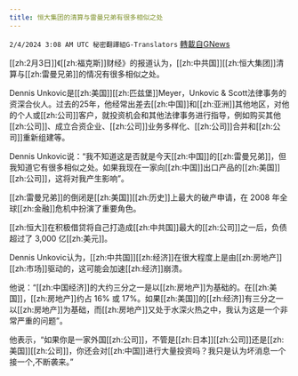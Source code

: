 ```yaml
---
title: 恒大集团的清算与雷曼兄弟有很多相似之处
---
```

`2/4/2024 3:08 AM UTC 秘密翻譯組G-Translators` [轉載自GNews](https://gnews.org/articles/2279991)

[[zh:2月3日]]《[[zh:福克斯]]财经》的报道认为，[[zh:中共国]][[zh:恒大集团]]清算与[[zh:雷曼兄弟]]的情况有很多相似之处。

Dennis Unkovic是[[zh:美国]][[zh:匹兹堡]]Meyer，Unkovic & Scott法律事务的资深合伙人。过去的25年，他经常出差去[[zh:中国]]和[[zh:亚洲]]其他地区，对他的个人或[[zh:公司]]客户，就投资机会和其他法律事务进行指导，例如购买其他[[zh:公司]]、成立合资企业、[[zh:公司]]业务多样化、[[zh:公司]]合并和[[zh:公司]]重新组建等。

Dennis Unkovic说：“我不知道这是否就是今天[[zh:中国]]的[[zh:雷曼兄弟]]，但我知道它有很多相似之处。如果我现在一家向[[zh:中国]]出口产品的[[zh:美国]][[zh:公司]]，这将对我产生影响”。

[[zh:雷曼兄弟]]的倒闭是[[zh:美国]][[zh:历史]]上最大的破产申请，在 2008 年全球[[zh:金融]]危机中扮演了重要角色。

[[zh:恒大]]在积极借贷将自己打造成[[zh:中共国]]最大的[[zh:公司]]之一后，负债超过了 3,000 亿[[zh:美元]]。

Dennis Unkovic认为，[[zh:中共国]][[zh:经济]]在很大程度上是由[[zh:房地产]][[zh:市场]]驱动的，这可能会加速[[zh:经济]]崩溃。

他说：“[[zh:中国经济]]的大约三分之一是以[[zh:房地产]]为基础的。在[[zh:美国]]，[[zh:房地产]]约占 16% 或 17%。如果[[zh:美国]]的[[zh:经济]]有三分之一以[[zh:房地产]]为基础，而[[zh:房地产]]又处于水深火热之中，我认为这是一个非常严重的问题”。

他表示，“如果你是一家外国[[zh:公司]]，不管是[[zh:日本]][[zh:公司]]还是[[zh:美国]][[zh:公司]]，你还会对[[zh:中国]]进行大量投资吗？我只是认为坏消息一个接一个,不断袭来。”
